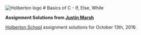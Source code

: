 <img src="https://www.holbertonschool.com/assets/holberton-logo-1cc451260ca3cd297def53f2250a9794810667c7ca7b5fa5879a569a457bf16f.png" alt="Holberton logo">
# Basics of C - If, Else, While

**Assignment Solutions from [Justin Marsh](https://twitter.com/dogonthecircuit)**

[Holberton School](https://www.holbertonschool.com) assignment solutions for October 13th, 2016.
